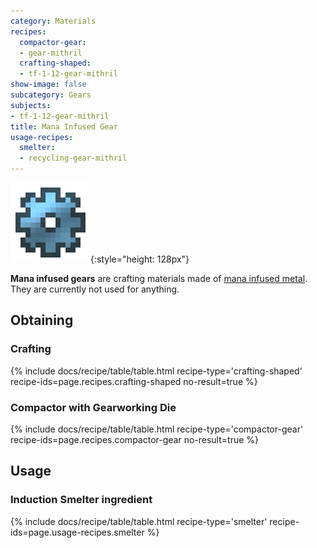 ```yaml
---
category: Materials
recipes:
  compactor-gear:
  - gear-mithril
  crafting-shaped:
  - tf-1-12-gear-mithril
show-image: false
subcategory: Gears
subjects:
- tf-1-12-gear-mithril
title: Mana Infused Gear
usage-recipes:
  smelter:
  - recycling-gear-mithril
---
```


![Mana infused gear](/assets/images/docs/1.12/thermal-foundation/gear-mithril.png){:style="height: 128px"}


**Mana infused gears** are crafting materials made of [mana infused
metal](../mana-infused-ingot/). They are currently not used for anything.


Obtaining
---------

### Crafting
{% include docs/recipe/table/table.html recipe-type='crafting-shaped' recipe-ids=page.recipes.crafting-shaped no-result=true %}

### Compactor with Gearworking Die
{% include docs/recipe/table/table.html recipe-type='compactor-gear' recipe-ids=page.recipes.compactor-gear no-result=true %}


Usage
-----

### Induction Smelter ingredient
{% include docs/recipe/table/table.html recipe-type='smelter' recipe-ids=page.usage-recipes.smelter %}
